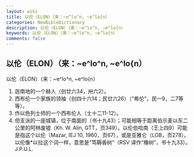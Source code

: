 ```yaml
---
layout: wiki
title: 以伦（ELON）（来：~e^lo^n, ~e^lo{n）
categories: NewBibleDictionary
description: 以伦（ELON）（来：~e^lo^n, ~e^lo{n）
keywords: 以伦（ELON）（来：~e^lo^n, ~e^lo{n）
comments: false
---
```


## 以伦（ELON）（来：~e^lo^n, ~e^lo{n）



以伦（ELON）（来：~e^lo^n, ~e^lo{n）
1. 迦南地的一个赫人（创廿六34，卅六2）。
2. 西布伦一个家族的领袖（创四十六14；民廿六26）（“希伦”，民一9，二7等等）。
3. 作以色列士师的一个西布伦人（士十二11-12）。
4. 但支派的一座城镇，位于南面的（书十九43）；可能相等于距离伯示麦以东二公里的阿林废墟（Kh. W. Alin, GTT，页349）。以伦伯哈南（王上四9）可能是指这个以伦（Mazar, IEJ 10, 1960，页67），或是亚雅仑（LOB，页278）。以伦像*以拉这个词一样，意思是“笃耨香树”（RSV 译作“橡树”，书十九33）。
J.P.U.L.




